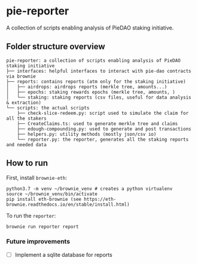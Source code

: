 # pie-reporter

A collection of scripts enabling analysis of PieDAO staking initiative.

## Folder structure overview

```
pie-reporter: a collection of scripts enabling analysis of PieDAO staking initiative
├── interfaces: helpful interfaces to interact with pie-dao contracts via brownie
├── reports: contains reports (atm only for the staking initiative)
│   ├── airdrops: airdrops reports (merkle tree, amounts...)
│   ├── epochs: staking rewards epochs (merkle tree, amounts, )
│   └── staking: staking reports (csv files, useful for data analysis & extraction)
└── scripts: the actual scripts
    ├── check-slice-redeem.py: script used to simulate the claim for all the stakers
    ├── CreateClaims.ts: used to generate merkle tree and claims
    ├── edough-compounding.py: used to generate and post transactions 
    ├── helpers.py: utility methods (mostly json/csv io)
    └── reporter.py: the reporter, generates all the staking reports and needed data
```

## How to run

First, install `brownie-eth`:

```
python3.7 -m venv ~/brownie_venv # creates a python virtualenv
source ~/brownie_venv/bin/activate
pip install eth-brownie (see https://eth-brownie.readthedocs.io/en/stable/install.html)
```

To run the `reporter`: 

```
brownie run reporter report
```

### Future improvements

- [ ] Implement a sqlite database for reports